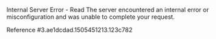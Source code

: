 Internal Server Error - Read The server encountered an internal error or misconfiguration and was unable to complete your request.

Reference #3.ae1dcdad.1505451213.123c782